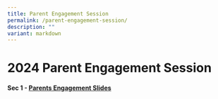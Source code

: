 ```yaml
---
title: Parent Engagement Session
permalink: /parent-engagement-session/
description: ""
variant: markdown
---
```

2024 Parent Engagement Session
=========================



#### Sec 1 - [Parents Engagement Slides](/files/2024_Sec_1_Parents_Engagement_Slides_for_upload__1__compressed.pdf)